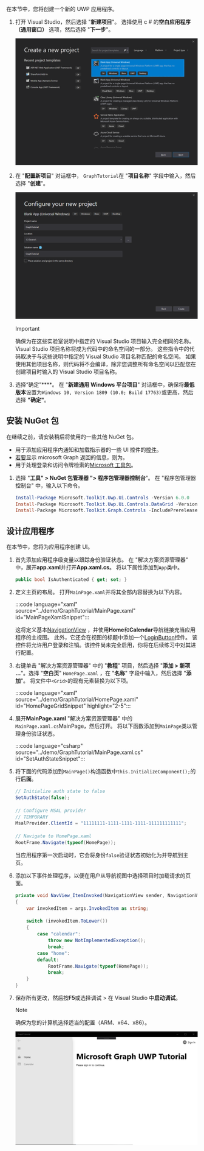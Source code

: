<!-- markdownlint-disable MD002 MD041 -->

在本节中，您将创建一个新的 UWP 应用程序。

1. 打开 Visual Studio，然后选择 "**新建项目**"。 选择使用 c # 的**空白应用程序（通用窗口）** 选项，然后选择 "**下一步**"。

    ![Visual Studio 2019 "新建项目" 对话框](./images/vs-create-new-project.png)

1. 在 "**配置新项目**" 对话框中， `GraphTutorial`在 "**项目名称**" 字段中输入，然后选择 "**创建**"。

    ![Visual Studio 2019 配置新项目对话框](./images/vs-configure-new-project.png)

    > [!IMPORTANT]
    > 确保为在这些实验室说明中指定的 Visual Studio 项目输入完全相同的名称。 Visual Studio 项目名称将成为代码中的命名空间的一部分。 这些指令中的代码取决于与这些说明中指定的 Visual Studio 项目名称匹配的命名空间。 如果使用其他项目名称，则代码将不会编译，除非您调整所有命名空间以匹配您在创建项目时输入的 Visual Studio 项目名称。

1. 选择“确定”****。 在 "**新建通用 Windows 平台项目**" 对话框中，确保将**最低版本**设置为`Windows 10, Version 1809 (10.0; Build 17763)`或更高，然后选择 **"确定"**。

## <a name="install-nuget-packages"></a>安装 NuGet 包

在继续之前，请安装稍后将使用的一些其他 NuGet 包。

- 用于添加应用程序内通知和加载指示器的一些 UI 控件的[控件](https://www.nuget.org/packages/Microsoft.Toolkit.Uwp.Ui.Controls/)。
- [若要](https://www.nuget.org/packages/Microsoft.Toolkit.Uwp.Ui.Controls.DataGrid/)显示 microsoft Graph 返回的信息，则为。
- 用于处理登录和访问令牌检索的[Microsoft 工具包](https://www.nuget.org/packages/Microsoft.Toolkit.Graph.Controls)。

1. 选择 "**工具" > NuGet 包管理器 "> 程序包管理器控制台**"。 在 "程序包管理器控制台" 中，输入以下命令。

    ```powershell
    Install-Package Microsoft.Toolkit.Uwp.Ui.Controls -Version 6.0.0
    Install-Package Microsoft.Toolkit.Uwp.Ui.Controls.DataGrid -Version 6.0.0
    Install-Package Microsoft.Toolkit.Graph.Controls -IncludePrerelease
    ```

## <a name="design-the-app"></a>设计应用程序

在本节中，您将为应用程序创建 UI。

1. 首先添加应用程序级变量以跟踪身份验证状态。 在 "解决方案资源管理器" 中，展开**app.xaml**并打开**App.xaml.cs**。 将以下属性添加到`App`类中。

    ```csharp
    public bool IsAuthenticated { get; set; }
    ```

1. 定义主页的布局。 打开`MainPage.xaml`并将其全部内容替换为以下内容。

    :::code language="xaml" source="../demo/GraphTutorial/MainPage.xaml" id="MainPageXamlSnippet":::

    这将定义基本[NavigationView](/uwp/api/windows.ui.xaml.controls.navigationview) ，并使用**Home**和**Calendar**导航链接充当应用程序的主视图。 此外，它还会在视图的标题中添加一个[LoginButton](https://github.com/windows-toolkit/Graph-Controls)控件。 该控件将允许用户登录和注销。该控件尚未完全启用，你将在后续练习中对其进行配置。

1. 右键单击 "解决方案资源管理器" 中的 "**教程**" 项目，然后选择 "**添加 > 新项 ...**"。选择 "**空白页**" `HomePage.xaml` ，在 "**名称**" 字段中输入，然后选择 "**添加**"。 将文件中`<Grid>`的现有元素替换为以下项。

    :::code language="xaml" source="../demo/GraphTutorial/HomePage.xaml" id="HomePageGridSnippet" highlight="2-5":::

1. 展开**MainPage.xaml** "解决方案资源管理器" 中的`MainPage.xaml.cs`MainPage，然后打开。 将以下函数添加到`MainPage`类以管理身份验证状态。

    :::code language="csharp" source="../demo/GraphTutorial/MainPage.xaml.cs" id="SetAuthStateSnippet":::

1. 将下面的代码添加到`MainPage()`构造函数中`this.InitializeComponent();`的行**后面**。

    ```csharp
    // Initialize auth state to false
    SetAuthState(false);

    // Configure MSAL provider
    // TEMPORARY
    MsalProvider.ClientId = "11111111-1111-1111-1111-111111111111";

    // Navigate to HomePage.xaml
    RootFrame.Navigate(typeof(HomePage));
    ```

    当应用程序第一次启动时，它会将身份`false`验证状态初始化为并导航到主页。

1. 添加以下事件处理程序，以便在用户从导航视图中选择项目时加载请求的页面。

    ```csharp
    private void NavView_ItemInvoked(NavigationView sender, NavigationViewItemInvokedEventArgs args)
    {
        var invokedItem = args.InvokedItem as string;

        switch (invokedItem.ToLower())
        {
            case "calendar":
                throw new NotImplementedException();
                break;
            case "home":
            default:
                RootFrame.Navigate(typeof(HomePage));
                break;
        }
    }
    ```

1. 保存所有更改，然后按**F5**或选择调试 > 在 Visual Studio 中**启动调试**。

    > [!NOTE]
    > 确保为您的计算机选择适当的配置（ARM、x64、x86）。

    ![主页的屏幕截图](./images/create-app-01.png)
